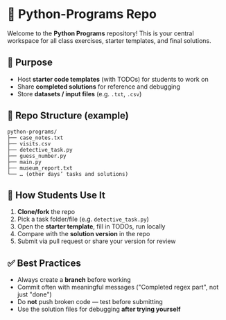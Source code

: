 # 📘 Python-Programs Repo

Welcome to the **Python Programs** repository! This is your central workspace for all class exercises, starter templates, and final solutions.

## 🧭 Purpose

* Host **starter code templates** (with TODOs) for students to work on
* Share **completed solutions** for reference and debugging
* Store **datasets / input files** (e.g. `.txt`, `.csv`)

## 📂 Repo Structure (example)

```
python-programs/
├── case_notes.txt
├── visits.csv
├── detective_task.py
├── guess_number.py
├── main.py
├── museum_report.txt
└── … (other days’ tasks and solutions)
```

## 🚀 How Students Use It

1. **Clone/fork** the repo
2. Pick a task folder/file (e.g. `detective_task.py`)
3. Open the **starter template**, fill in TODOs, run locally
4. Compare with the **solution version** in the repo
5. Submit via pull request or share your version for review

## ✅ Best Practices

* Always create a **branch** before working
* Commit often with meaningful messages ("Completed regex part", not just "done")
* Do **not** push broken code — test before submitting
* Use the solution files for debugging **after trying yourself**
